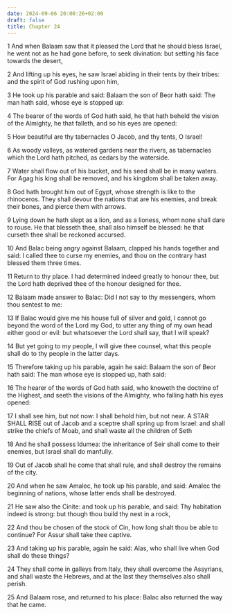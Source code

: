```yaml
---
date: 2024-09-06 20:00:26+02:00
draft: false
title: Chapter 24
---
```




1 And when Balaam saw that it pleased the Lord that he should bless Israel, he went not as he had gone before, to seek divination: but setting his face towards the desert,

2 And lifting up his eyes, he saw Israel abiding in their tents by their tribes: and the spirit of God rushing upon him,

3 He took up his parable and said: Balaam the son of Beor hath said: The man hath said, whose eye is stopped up:

4 The bearer of the words of God hath said, he that hath beheld the vision of the Almighty, he that falleth, and so his eyes are opened:

5 How beautiful are thy tabernacles O Jacob, and thy tents, O Israel!

6 As woody valleys, as watered gardens near the rivers, as tabernacles which the Lord hath pitched, as cedars by the waterside.

7 Water shall flow out of his bucket, and his seed shall be in many waters. For Agag his king shall be removed, and his kingdom shall be taken away.

8 God hath brought him out of Egypt, whose strength is like to the rhinoceros. They shall devour the nations that are his enemies, and break their bones, and pierce them with arrows.

9 Lying down he hath slept as a lion, and as a lioness, whom none shall dare to rouse. He that blesseth thee, shall also himself be blessed: he that curseth thee shall be reckoned accursed.

10 And Balac being angry against Balaam, clapped his hands together and said: I called thee to curse my enemies, and thou on the contrary hast blessed them three times.

11 Return to thy place. I had determined indeed greatly to honour thee, but the Lord hath deprived thee of the honour designed for thee.

12 Balaam made answer to Balac: Did I not say to thy messengers, whom thou sentest to me:

13 If Balac would give me his house full of silver and gold, I cannot go beyond the word of the Lord my God, to utter any thing of my own head either good or evil: but whatsoever the Lord shall say, that I will speak?

14 But yet going to my people, I will give thee counsel, what this people shall do to thy people in the latter days.

15 Therefore taking up his parable, again he said: Balaam the son of Beor hath said: The man whose eye is stopped up, hath said:

16 The hearer of the words of God hath said, who knoweth the doctrine of the Highest, and seeth the visions of the Almighty, who falling hath his eyes opened:

17 I shall see him, but not now: I shall behold him, but not near. A STAR SHALL RISE out of Jacob and a sceptre shall spring up from Israel: and shall strike the chiefs of Moab, and shall waste all the children of Seth

18 And he shall possess Idumea: the inheritance of Seir shall come to their enemies, but Israel shall do manfully.

19 Out of Jacob shall he come that shall rule, and shall destroy the remains of the city.

20 And when he saw Amalec, he took up his parable, and said: Amalec the beginning of nations, whose latter ends shall be destroyed.

21 He saw also the Cinite: and took up his parable, and said: Thy habitation indeed is strong: but though thou build thy nest in a rock,

22 And thou be chosen of the stock of Cin, how long shalt thou be able to continue? For Assur shall take thee captive.

23 And taking up his parable, again he said: Alas, who shall live when God shall do these things?

24 They shall come in galleys from Italy, they shall overcome the Assyrians, and shall waste the Hebrews, and at the last they themselves also shall perish.

25 And Balaam rose, and returned to his place: Balac also returned the way that he came.

